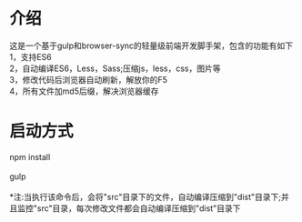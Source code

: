 # 介绍
这是一个基于gulp和browser-sync的轻量级前端开发脚手架，包含的功能有如下<br>
1，支持ES6<br>
2，自动编译ES6，Less，Sass;压缩js，less，css，图片等<br>
3，修改代码后浏览器自动刷新，解放你的F5<br>
4，所有文件加md5后缀，解决浏览器缓存<br>

# 启动方式
  npm install<br>
  <br>
  gulp<br>
  <br>
  *注:当执行该命令后，会将"src"目录下的文件，自动编译压缩到"dist"目录下;并且监控"src"目录，每次修改文件都会自动编译压缩到"dist"目录下

